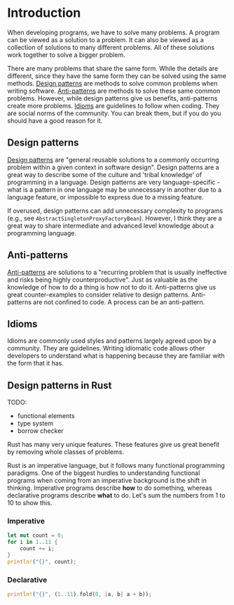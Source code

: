 # Introduction

When developing programs, we have to solve many problems. A program can be viewed as a solution to a problem. It can also be viewed as a collection of solutions to many different problems. All of these solutions work together to solve a bigger problem.

There are many problems that share the same form. While the details are different, since they have the same form they can be solved using the same methods. [Design patterns](#design-patterns) are methods to solve common problems when writing software. [Anti-patterns](#anti-patterns) are methods to solve these same common problems. However, while design patterns give us benefits, anti-patterns create more problems. [Idioms](#idioms) are guidelines to follow when coding. They are social norms of the community. You can break them, but if you do you should have a good reason for it.

## Design patterns

[Design patterns](https://en.wikipedia.org/wiki/Software_design_pattern) are "general reusable solutions to a commonly occurring problem within a given context in software design". Design patterns are a great way to describe some of the culture and 'tribal knowledge' of programming in a language. Design patterns are very language-specific - what is a pattern in one language may be unnecessary in another due to a language feature, or impossible to express due to a missing feature.

If overused, design patterns can add unnecessary complexity to programs (e.g., see `AbstractSingletonProxyFactoryBean`). However, I think they are a great way to share intermediate and advanced level knowledge about a programming language.

## Anti-patterns

[Anti-patterns](https://en.wikipedia.org/wiki/Anti-pattern) are solutions to a "recurring problem that is usually ineffective and risks being highly counterproductive". Just as valuable as the knowledge of how to do a thing is how not to do it. Anti-patterns give us great counter-examples to consider relative to design patterns. Anti-patterns are not confined to code. A process can be an anti-pattern.

## Idioms

Idioms are commonly used styles and patterns largely agreed upon by a community. They are guidelines. Writing idiomatic code allows other developers to understand what is happening because they are familiar with the form that it has.

## Design patterns in Rust

TODO:

- functional elements
- type system
- borrow checker

Rust has many very unique features. These features give us great benefit by removing whole classes of problems.

Rust is an imperative language, but it follows many functional programming paradigms. One of the biggest hurdles to understanding functional programs when coming from an imperative background is the shift in thinking. Imperative programs describe __how__ to do something, whereas declarative programs describe __what__ to do. Let's sum the numbers from 1 to 10 to show this.

### Imperative

```rust
let mut count = 0;
for i in 1..11 {
	count += i;
}
println!("{}", count);
```

### Declarative

```rust
println!("{}", (1..11).fold(0, |a, b| a + b));
```

